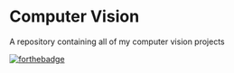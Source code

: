 # Computer Vision
A repository containing all of my computer vision projects

[![forthebadge](https://forthebadge.com/images/badges/made-with-python.svg)](https://forthebadge.com)